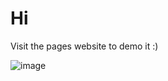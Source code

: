 # Hi

Visit the pages website to demo it :)

![image](https://github.com/Jamie-Troup/layton-robotrics-cover/assets/150353016/1491123d-3313-4d9e-8f82-b2575f16aa82)
